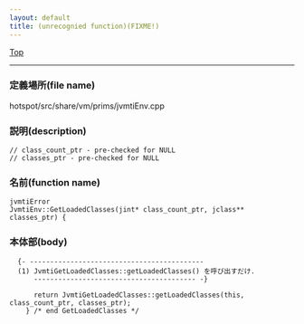 ```yaml
---
layout: default
title: (unrecognied function)(FIXME!)
---
```

[Top](../index.html)

--- 
### 定義場所(file name)
hotspot/src/share/vm/prims/jvmtiEnv.cpp
### 説明(description)

```
// class_count_ptr - pre-checked for NULL
// classes_ptr - pre-checked for NULL
```

### 名前(function name)
```
jvmtiError
JvmtiEnv::GetLoadedClasses(jint* class_count_ptr, jclass** classes_ptr) {
```

### 本体部(body)
```
  {- -------------------------------------------
  (1) JvmtiGetLoadedClasses::getLoadedClasses() を呼び出すだけ.
      ---------------------------------------- -}

	  return JvmtiGetLoadedClasses::getLoadedClasses(this, class_count_ptr, classes_ptr);
	} /* end GetLoadedClasses */
	
```



